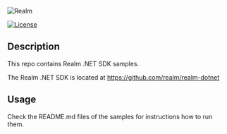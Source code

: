 ![Realm](https://github.com/realm/realm-dart/raw/master/logo.png)

[![License](https://img.shields.io/badge/License-Apache-blue.svg)](LICENSE)

## Description

This repo contains Realm .NET SDK samples. 

The Realm .NET SDK is located at https://github.com/realm/realm-dotnet


## Usage 
Check the README.md files of the samples for instructions how to run them.
